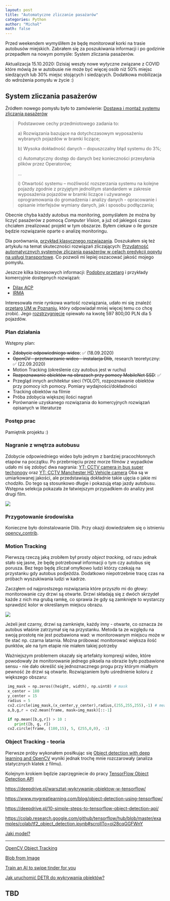 ```yaml
---
layout: post
title: "Automatyczne zliczanie pasażarów"
categories: Python
author: "Michał"
math: false
---
```


Przed weekendem wymyśliłem że będę monitorował korki na trasie autobusów miejskich. Zabrałem się za poszukiwania informacji i po godzinie przepadłem na nowym pomyśle: System zliczania pasażerów. 

Aktualizacja 15.10.2020: Dzisiaj weszły nowe wytyczne związane z COVID które mówią że w autobusie nie może być więcej osób niż 50% miejsc siedzących lub 30% miejsc stojących i siedzących. Dodatkowa mobilizacja do wdrożenia pomysłu w życie :)

## System zliczania pasażerów
Źródłem nowego pomysłu było to zamówienie: [Dostawa i montaż systemu zliczania pasażerów](http://bip.metropoliagzm.pl/przetarg/125941/za-270-5-1-2020)

> Podstawowe cechy przedmiotowego zadania to:
>
>a) Rozwiązania bazujące na dotychczasowym wyposażeniu wybranych pojazdów w bramki liczące;
>
>b) Wysoka dokładność danych – dopuszczalny błąd systemu do 3%;
>
>c) Automatyczny dostęp do danych bez konieczności przesyłania plików przez Operatorów;
>
>...
>
>i) Otwartość systemu – możliwość rozszerzania systemu na kolejne pojazdy zgodnie z przyjętym jednolitym standardem w zakresie wyposażenia pojazdów w bramki liczące i używanego oprogramowania do gromadzenia i analizy danych - opracowanie i opisanie interfejsów wymiany danych, jak i sposobu podłączania;

Obecnie chyba każdy autobus ma monitoring, pomyślałem że można by liczyć pasażerów z pomocą *Computer Vision*, a już od jakiegoś czasu chciałem zrealizować projekt w tym obszarze. Byłem ciekaw o ile gorsze będzie rozwiązanie oparte o analizę monitoringu.

 Dla porównania, [przykład klasycznego rozwiązania](http://www.infotron.com.pl/pliki/Infotron%20-%20SZP%20-%20Opis%20v5.pdf). Doszukałem się też artykułu  na temat skuteczności rozwiązań zliczających: [Przydatność automatycznych systemów zliczania pasażerów w celach predykcji popytu na usługi transportowe](http://yadda.icm.edu.pl/yadda/element/bwmeta1.element.baztech-23687bf1-a7cb-49c6-98ab-8689e6aba932/c/TMiR_4_2018_aleksandrowicz.pdf). Co pozwoli mi lepiej oszacować jakość mojego pomysłu.

Jeszcze kilka biznesowych informacji: [Podobny przetarg](https://www.gait.pl/wp-content/uploads/2018/01/zal_9_siwz.pdf) i przykłady komercyjnie dostępnych rozwiązań:

- [Dilax ACP](https://www.dilax.com/en/products/automatic-passenger-counting)
- [IRMA](https://www.iris-sensing.com/products/automatic-passenger-counting/)

Interesowała mnie rynkowa wartość rozwiązania, udało mi się znaleźć [przetarg UM w Poznaniu](https://bip.umww.pl/292---648---k_74---k_231---k_216---przetarg-nieograniczony-pn-doposazenie-autobusow-szynowych), który odpowiadał mniej więcej temu co chcę zrobić. Jego [rozstrzygnięcie](https://www.przetargi.egospodarka.pl/kto-wygral/13907877,emtal-sp-z-o-o.html) opiewało na kwotę 597 800,00 PLN dla 5 pojazdów.



### Plan działania

Wstępny plan: 
- ~~Zdobycie odpowiedniego wideo~~: ✅ (18.09.2020)
- ~~OpenCV - przetwarzanie wideo - instalacja Dlib~~, research teoretyczny: ✅ (22.09.2020)
- Motion Tracking (określenie czy autobus jest w ruchu)
- ~~Rozpoznawanie obiektów na obrazach przy pomocy MobileNet SSD~~: ✅
- Przegląd innych architektur sieci (YOLO?), rozpoznawanie obiektów przy pomocy ich pomocy. Pomiary wydajności/dokładności 
- Tracking obiektów na filmie
- Próba zdobycia większej ilości nagrań
- Porównanie uzyskanego rozwiązania do komercyjnych rozwiązań opisanych w literaturze

### Postęp prac

Pamiętnik projektu :)

### Nagranie z wnętrza autobusu

Zdobycie odpowiedniego wideo było jednym z bardziej pracochłonnych etapów na początku. Po przebrnięciu przez morze filmów z wypadków udało mi się zdobyć dwa nagrania: [YT: CCTV camera in bus super techonogy](https://www.youtube.com/watch?v=MOuPL-dhszQ) oraz [YT: CCTV Manchester HD Vehicle camera](https://www.youtube.com/watch?v=eWZtH96EKZk) Oba są w umiarkowanej jakości, ale przedstawiają dokładnie takie ujęcia o jakie mi chodziło. Do tego są stosunkowo długie i pokazują etap jazdy autobusu. Wstępna selekcja pokazała że łatwiejszym przypadkiem do analizy jest  drugi film.

<img src="{{site.url}}/images/2020_10/cap_CCTV_2.jpg" style="display: block; margin: auto;" />

### Przygotowanie środowiska
Konieczne było doinstalowanie Dlib. Przy okazji dowiedziałem się o istnieniu [opencv_contrib](https://github.com/opencv/opencv_contrib/tree/master/modules). 

### Motion Tracking

Pierwszą rzeczą jaką zrobiłem był prosty *object tracking*, od razu jednak stało się jasne, że będę potrzebował informacji o tym czy autobus się porusza. Bez tego będę zliczał omyłkowo ludzi którzy czekają na przystanku gdy  autobus podjeżdża. Dodatkowo niepotrzebnie tracę czas na próbach wyszukiwania ludzi w kadrze.

Zacząłem od najprostszego rozwiązania które przyszło mi do głowy: monitorowanie czy drzwi są otwarte. Drzwi składają się z dwóch skrzydeł każde z nich ma grubą ramkę, co sprawia że gdy są zamknięte  to wystarczy sprawdzić kolor w określanym miejscu obrazu. 

<img src="{{site.url}}/images/2020_10/door_detection.png" style="display: block; margin: auto;" />

Jeżeli jest czarny, drzwi są zamknięte, każdy inny - otwarte, co oznacza że autobus właśnie zatrzymał się na przystanku. Metoda ta ze względu na swoją prostotę nie jest pozbawiona wad: w monitorowanym miejscu może w tle stać np. czarna latarnia. Można próbować monitorować większa ilość punktów, ale na tym etapie nie miałem takiej potrzeby

Ważniejszym problemem okazały się artefakty kompresji wideo, które powodowały że monitorowanie jednego piksela na obrazie było pozbawione sensu - nie dało określić się jednoznacznego progu przy którym miałbym pewność że drzwi są otwarte. Rozwiązaniem było uśrednienie koloru z większego obszaru:

```python
 img_mask = np.zeros((height, width), np.uint8) # mask
 x_center = 180
 y_center = 15
 radius = 5
 cv2.circle(img_mask,(x_center,y_center),radius,(255,255,255),-1) # measuring area
 a,b,g,r = cv2.mean(frame, mask=img_mask)[::-1]

 if np.mean([b,g,r]) > 10 :
    print([b, g, r])
 cv2.circle(frame, (180,15), 5, (255,0,0), -1)
```





### Object Tracking - teoria

Pierwsze próby wykonałem posiłkując się [Object detection with deep learning and OpenCV](https://www.pyimagesearch.com/2017/09/11/object-detection-with-deep-learning-and-opencv/)  wyniki jednak trochę mnie rozczarowały (analiza statycznych klatek z filmu). 



Kolejnym krokiem będzie  zaprzęgniecie do pracy [TensorFlow Object Detection API](https://github.com/tensorflow/models/tree/master/research/object_detection)

https://deepdrive.pl/warsztat-wykrywanie-obiektow-w-tensorflow/

https://www.mygreatlearning.com/blog/object-detection-using-tensorflow/

https://deepdrive.pl/10-simple-steps-to-tensorflow-object-detection-api/

https://colab.research.google.com/github/tensorflow/hub/blob/master/examples/colab/tf2_object_detection.ipynb#scrollTo=oi28cqGGFWnY

[Jaki model?](https://github.com/hoya012/deep_learning_object_detection)

---


[OpenCV Object Tracking](https://www.pyimagesearch.com/2018/07/30/opencv-object-tracking/)

[Blob from Image](https://www.pyimagesearch.com/2017/11/06/deep-learning-opencvs-blobfromimage-works/)



[Train an AI to swipe tinder for you](https://medium.com/@joel.barmettler/train-an-ai-to-swipe-tinder-for-you-bc226df8709d)


[Jak uruchomić DETR do wykrywania obiektów?](https://deepdrive.pl/jak-uruchomic-detr-do-wykrywania-obiektow/)

## TBD
